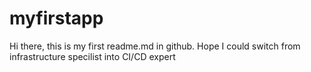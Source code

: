 # myfirstapp

Hi there, this is my first readme.md in github. Hope I could switch from infrastructure specilist into CI/CD expert
